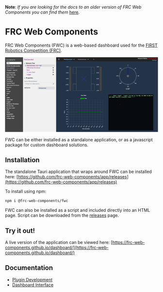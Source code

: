 **Note**: _If you are looking for the docs to an older version of FRC Web Components you can find them_ [here](https://github.com/frc-web-components/frc-web-components/tree/version3).

# FRC Web Components

FRC Web Components (FWC) is a web-based dashboard used for the [FIRST Robotics Competition (FRC)](https://www.firstinspires.org/robotics/frc).

![dashboard image](./docs/images/dashboard.png)

FWC can be either installed as a standalone application, or as a javascript package for custom dashboard solutions.

## Installation

The standalone Tauri application that wraps around FWC can be installed here: [https://github.com/frc-web-components/app/releases](https://github.com/frc-web-components/app/releases)

To install using npm:

```bash
npm i @frc-web-components/fwc
```

FWC can also be installed as a script and included directly into an HTML page. Script can be downloaded from the [releases](https://github.com/frc-web-components/frc-web-components/releases) page.

## Try it out!

A live version of the application can be viewed here: [https://frc-web-components.github.io/dashboard/](https://frc-web-components.github.io/dashboard/)

## Documentation

- [Plugin Development](/docs/plugins.md)
- [Dashboard Interface](/docs/dashboard.md)

